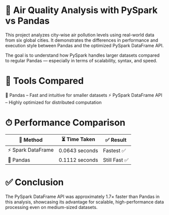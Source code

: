  # 🚀 Air Quality Analysis with PySpark vs Pandas
This project analyzes city-wise air pollution levels using real-world data from six global cities. It demonstrates the differences in performance and execution style between Pandas and the optimized PySpark DataFrame API.

The goal is to understand how PySpark handles larger datasets compared to regular Pandas — especially in terms of scalability, syntax, and speed.

# 🧪 Tools Compared
🐼 Pandas – Fast and intuitive for smaller datasets
⚡ PySpark DataFrame API – Highly optimized for distributed computation

# ⏱ Performance Comparison
| 🧮 Method           | ⏳ Time Taken    | ✅ Result     |
|--------------------|------------------|---------------|
| ⚡ Spark DataFrame  | 0.0643 seconds   | Fastest ✅     |
| 🐼 Pandas           | 0.1112 seconds   | Still Fast ✅  |


# ✅ Conclusion
The PySpark DataFrame API was approximately 1.7× faster than Pandas in this analysis, showcasing its advantage for scalable, high-performance data processing even on medium-sized datasets.
